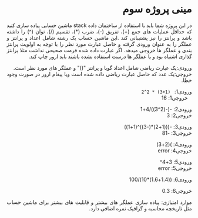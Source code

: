 <div dir='rtl' align="justify">
 
 #  مینی پروژه سوم
 
در این پروژه شما باید با استفاده از ساختمان داده stack   ماشین حسابی پیاده سازی کنید که حداقل عملیات های جمع (+)، تفریق (-)، ضرب (*)، تقسیم (/)، توان (^)  را داشته باشد و پرانتز را نیز پشتیبانی کند .این ماشین حساب یک رشته شامل اعداد و پرانتز و عملگر  را به عنوان ورودی گرفته و حاصل عبارت مورد نظر را با توجه به اولویت پرانتز بندی و عملگر ها  خروجی میدهد.
 اگر عبارت داده شده فرمت صحیحی نداشت مثلا پرانتز گذاری اشتباه بود و یا عملگر ها درست استفاده نشده باشند باید ارور چاپ کند.
 
 ورودی:یک عبارت ریاضی شامل اعداد گویا و پرانتز "()" و عملگر های مورد نظر است.<br>
 خروجی:یک عدد که حاصل عبارت ریاضی داده شده است ویا پیغام ارور در صورت وجود خطا.
 
  ورودی1:
 <code>
  (1+3) * 2^2<br> </code>
  خروجی1:
  16

  ورودی2:
  -(-(2^3))/4+1 <br>
  خروجی2:
  3

  ورودی3: 
  -(((1+2)*(-3))^(1+1)) <br>
  خروجی3:
  -81

  ورودی4:
  )(2+3) <br>
  خروجی4:
  error

  ورودی5:
  3+4^<br>
  خروجی5:
  error

  ورودی6:
  ((1.4+1.6)*10)/100  <br>
   
  خروجی6:
  0.3
  
موارد امتیازی: پیاده سازی عملگر های بیشتر و قابلیت های بیشتر برای ماشین حساب مثل تاریخچه محاسبه و گرافیک نمره اضافی دارد.


 <div>



